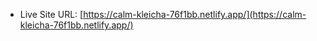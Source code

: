 - Live Site URL: [https://calm-kleicha-76f1bb.netlify.app/](https://calm-kleicha-76f1bb.netlify.app/)
